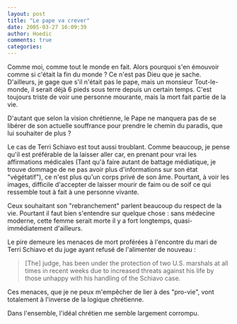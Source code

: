 ```yaml
---
layout: post
title: "Le pape va crever"
date: 2005-03-27 16:09:39
author: Hoedic
comments: true
categories: 
---
```



Comme moi, comme tout le monde en fait. Alors pourquoi s'en émouvoir comme si c'était la fin du monde ? Ce n'est pas Dieu que je sache. D'ailleurs, je gage que s'il n'était pas le pape, mais un monsieur Tout-le-monde, il serait déjà 6 pieds sous terre depuis un certain temps. C'est toujours triste de voir une personne mourante, mais la mort fait partie de la vie.

D'autant que selon la vision chrétienne, le Pape ne manquera pas de se libérer de son actuelle souffrance pour prendre le chemin du paradis, que lui souhaiter de plus ?

Le cas de Terri Schiavo est tout aussi troublant. Comme beaucoup, je pense qu'il est préférable de la laisser aller car, en prenant pour vrai les affirmations médicales (Tant qu'à faire autant de battage médiatique, je trouve dommage de ne pas avoir plus d'informations sur son état "végétatif"), ce n'est plus qu'un corps privé de son âme. Pourtant, à voir les images, difficile d'accepter de laisser mourir de faim ou de soif ce qui ressemble tout à fait à une personne vivante.

Ceux souhaitant son "rebranchement" parlent beaucoup du respect de la vie. Pourtant il faut bien s'entendre sur quelque chose : sans médecine moderne, cette femme serait morte il y a fort longtemps, quasi-immédiatement d'ailleurs.

Le pire demeure les menaces de mort proférées à l'encontre du mari de Terri Schiavo et du juge ayant refusé de l'alimenter de nouveau :

<blockquote class="citation">[The] judge, has been under the protection of two U.S. marshals at all times in recent weeks due to increased threats against his life by those unhappy with his handling of the Schiavo case.<br/>
</blockquote>

Ces menaces, que je ne peux m'empêcher de lier à des "pro-vie", vont totalement à l'inverse de la logique chrétienne.

Dans l'ensemble, l'idéal chrétien me semble largement corrompu.